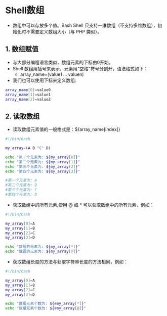 # Shell数组

* 数组中可以存放多个值。Bash Shell 只支持一维数组（不支持多维数组），初始化时不需要定义数组大小（与 PHP 类似）。

## 1. 数组赋值

* 与大部分编程语言类似，数组元素的下标由0开始。
* Shell 数组用括号来表示，元素用"空格"符号分割开，语法格式如下：
  * array_name=(value1 ... valuen)
* 我们也可以使用下标来定义数组:

```sh
array_name[0]=value0
array_name[1]=value1
array_name[2]=value2
```

## 2. 读取数组

* 读取数组元素值的一般格式是：${array_name[index]}

```sh
#!/bin/bash

my_array=(A B "C" D)

echo "第一个元素为: ${my_array[0]}"
echo "第二个元素为: ${my_array[1]}"
echo "第三个元素为: ${my_array[2]}"
echo "第四个元素为: ${my_array[3]}"

#第一个元素为: A
#第二个元素为: B
#第三个元素为: C
#第四个元素为: D
```

* 获取数组中的所有元素,使用 @ 或 * 可以获取数组中的所有元素，例如：

```sh
#!/bin/bash

my_array[0]=A
my_array[1]=B
my_array[2]=C
my_array[3]=D

echo "数组的元素为: ${my_array[*]}"
echo "数组的元素为: ${my_array[@]}"
```

* 获取数组长度的方法与获取字符串长度的方法相同，例如：

```sh
#!/bin/bash

my_array[0]=A
my_array[1]=B
my_array[2]=C
my_array[3]=D

echo "数组元素个数为: ${#my_array[*]}"
echo "数组元素个数为: ${#my_array[@]}"
```

